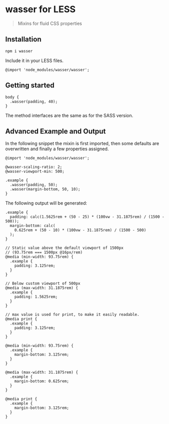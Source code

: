 # wasser for LESS

> Mixins for fluid CSS properties

## Installation

```
npm i wasser
```

Include it in your LESS files.

```less
@import 'node_modules/wasser/wasser';
```

## Getting started

```less
body {
  .wasser(padding, 40);
}
```

The method interfaces are the same as for the SASS version.

## Advanced Example and Output

In the following snippet the mixin is first imported, then some defaults are
overwritten and finally a few properties assigned.

```less
@import 'node_modules/wasser/wasser';

@wasser-scaling-ratio: 2;
@wasser-viewport-min: 500;

.example {
  .wasser(padding, 50);
  .wasser(margin-bottom, 50, 10);
}
```

The following output will be generated:

```less
.example {
  padding: calc(1.5625rem + (50 - 25) * (100vw - 31.1875rem) / (1500 - 500));
  margin-bottom: calc(
    0.625rem + (50 - 10) * (100vw - 31.1875rem) / (1500 - 500)
  );
}

// Static value above the default viewport of 1500px
// (93.75rem === 1500px @16px/rem)
@media (min-width: 93.75rem) {
  .example {
    padding: 3.125rem;
  }
}

// Below custom viewport of 500px
@media (max-width: 31.1875rem) {
  .example {
    padding: 1.5625rem;
  }
}

// max value is used for print, to make it easily readable.
@media print {
  .example {
    padding: 3.125rem;
  }
}

@media (min-width: 93.75rem) {
  .example {
    margin-bottom: 3.125rem;
  }
}

@media (max-width: 31.1875rem) {
  .example {
    margin-bottom: 0.625rem;
  }
}

@media print {
  .example {
    margin-bottom: 3.125rem;
  }
}
```
